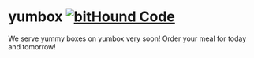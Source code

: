# yumbox [![bitHound Code](https://www.bithound.io/github/geekhouseteam/yumbox/badges/code.svg)](https://www.bithound.io/github/geekhouseteam/yumbox)
We serve yummy boxes on yumbox very soon!
Order your meal for today and tomorrow!
